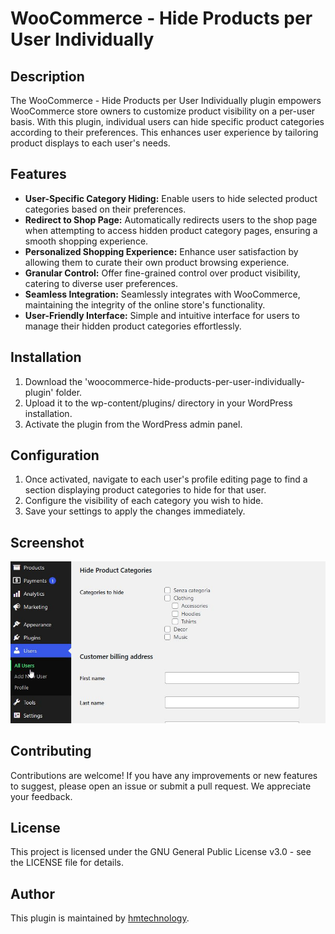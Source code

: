 # WooCommerce - Hide Products per User Individually

## Description

The WooCommerce - Hide Products per User Individually plugin empowers WooCommerce store owners to customize product visibility on a per-user basis. With this plugin, individual users can hide specific product categories according to their preferences. This enhances user experience by tailoring product displays to each user's needs.

## Features

- **User-Specific Category Hiding:** Enable users to hide selected product categories based on their preferences.
- **Redirect to Shop Page:** Automatically redirects users to the shop page when attempting to access hidden product category pages, ensuring a smooth shopping experience.
- **Personalized Shopping Experience:** Enhance user satisfaction by allowing them to curate their own product browsing experience.
- **Granular Control:** Offer fine-grained control over product visibility, catering to diverse user preferences.
- **Seamless Integration:** Seamlessly integrates with WooCommerce, maintaining the integrity of the online store's functionality.
- **User-Friendly Interface:** Simple and intuitive interface for users to manage their hidden product categories effortlessly.

## Installation

1. Download the 'woocommerce-hide-products-per-user-individually-plugin' folder.
2. Upload it to the wp-content/plugins/ directory in your WordPress installation.
3. Activate the plugin from the WordPress admin panel.

## Configuration

1. Once activated, navigate to each user's profile editing page to find a section displaying product categories to hide for that user.
2. Configure the visibility of each category you wish to hide.
3. Save your settings to apply the changes immediately.

## Screenshot
![Screen](https://github.com/hmtechnology/woocommerce-hide-products-per-user-individually-plugin/blob/main/screenshot/woocommerce-hide-products-per-user-individually.jpg)

## Contributing
Contributions are welcome! If you have any improvements or new features to suggest, please open an issue or submit a pull request. We appreciate your feedback.

## License
This project is licensed under the GNU General Public License v3.0 - see the LICENSE file for details.

## Author
This plugin is maintained by [hmtechnology](https://github.com/hmtechnology).
